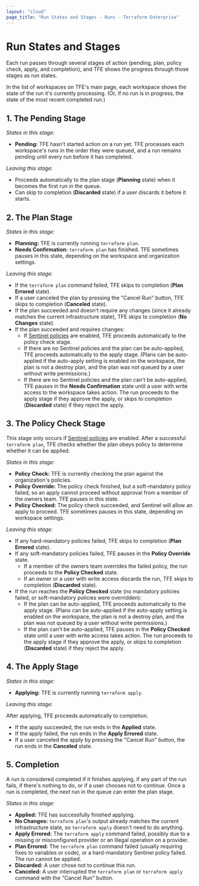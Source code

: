 ```yaml
---
layout: "cloud"
page_title: "Run States and Stages - Runs - Terraform Enterprise"
---
```


# Run States and Stages


Each run passes through several stages of action (pending, plan, policy check, apply, and completion), and TFE shows the progress through those stages as run states.

In the list of workspaces on TFE's main page, each workspace shows the state of the run it's currently processing. (Or, if no run is in progress, the state of the most recent completed run.)

## 1. The Pending Stage

_States in this stage:_

- **Pending:** TFE hasn't started action on a run yet. TFE processes each workspace's runs in the order they were queued, and a run remains pending until every run before it has completed.

_Leaving this stage:_

- Proceeds automatically to the plan stage (**Planning** state) when it becomes the first run in the queue.
- Can skip to completion (**Discarded** state) if a user discards it before it starts.

## 2. The Plan Stage

_States in this stage:_

- **Planning:** TFE is currently running `terraform plan`.
- **Needs Confirmation:** `terraform plan` has finished. TFE sometimes pauses in this state, depending on the workspace and organization settings.

_Leaving this stage:_

- If the `terraform plan` command failed, TFE skips to completion (**Plan Errored** state).
- If a user canceled the plan by pressing the "Cancel Run" button, TFE skips to completion (**Canceled** state).
- If the plan succeeded and doesn't require any changes (since it already matches the current infrastructure state), TFE skips to completion (**No Changes** state).
- If the plan succeeded and requires changes:
    - If [Sentinel policies][] are enabled, TFE proceeds automatically to the policy check stage.
    - If there are no Sentinel policies and the plan can be auto-applied, TFE proceeds automatically to the apply stage. (Plans can be auto-applied if the auto-apply setting is enabled on the workspace, the plan is not a destroy plan, and the plan was not queued by a user without write permissions.)
    - If there are no Sentinel policies and the plan can't be auto-applied, TFE pauses in the **Needs Confirmation** state until a user with write access to the workspace takes action. The run proceeds to the apply stage if they approve the apply, or skips to completion (**Discarded** state) if they reject the apply.

## 3. The Policy Check Stage

This stage only occurs if [Sentinel policies][] are enabled. After a successful `terraform plan`, TFE checks whether the plan obeys policy to determine whether it can be applied.

[Sentinel policies]: ../sentinel/index.html

_States in this stage:_

- **Policy Check:** TFE is currently checking the plan against the organization's policies.
- **Policy Override:** The policy check finished, but a soft-mandatory policy failed, so an apply cannot proceed without approval from a member of the owners team. TFE pauses in this state.
- **Policy Checked:** The policy check succeeded, and Sentinel will allow an apply to proceed. TFE sometimes pauses in this state, depending on workspace settings.

_Leaving this stage:_

- If any hard-mandatory policies failed, TFE skips to completion (**Plan Errored** state).
- If any soft-mandatory policies failed, TFE pauses in the **Policy Override** state.
    - If a member of the owners team overrides the failed policy, the run proceeds to the **Policy Checked** state.
    - If an owner or a user with write access discards the run, TFE skips to completion (**Discarded** state).
- If the run reaches the **Policy Checked** state (no mandatory policies failed, or soft-mandatory policies were overridden):
    - If the plan can be auto-applied, TFE proceeds automatically to the apply stage. (Plans can be auto-applied if the auto-apply setting is enabled on the workspace, the plan is not a destroy plan, and the plan was not queued by a user without write permissions.)
    - If the plan can't be auto-applied, TFE pauses in the **Policy Checked** state until a user with write access takes action. The run proceeds to the apply stage if they approve the apply, or skips to completion (**Discarded** state) if they reject the apply.


## 4. The Apply Stage

_States in this stage:_

- **Applying:** TFE is currently running `terraform apply`.

_Leaving this stage:_

After applying, TFE proceeds automatically to completion.

- If the apply succeeded, the run ends in the **Applied** state.
- If the apply failed, the run ends in the **Apply Errored** state.
- If a user canceled the apply by pressing the "Cancel Run" button, the run ends in the **Canceled** state.

## 5. Completion

A run is considered completed if it finishes applying, if any part of the run fails, if there's nothing to do, or if a user chooses not to continue. Once a run is completed, the next run in the queue can enter the plan stage.

_States in this stage:_

- **Applied:** TFE has successfully finished applying.
- **No Changes:** `terraform plan`'s output already matches the current infrastructure state, so `terraform apply` doesn't need to do anything.
- **Apply Errored:** The `terraform apply` command failed, possibly due to a missing or misconfigured provider or an illegal operation on a provider.
- **Plan Errored:** The `terraform plan` command failed (usually requiring fixes to variables or code), or a hard-mandatory Sentinel policy failed. The run cannot be applied.
- **Discarded:** A user chose not to continue this run.
- **Canceled:** A user interrupted the `terraform plan` or `terraform apply` command with the "Cancel Run" button.

